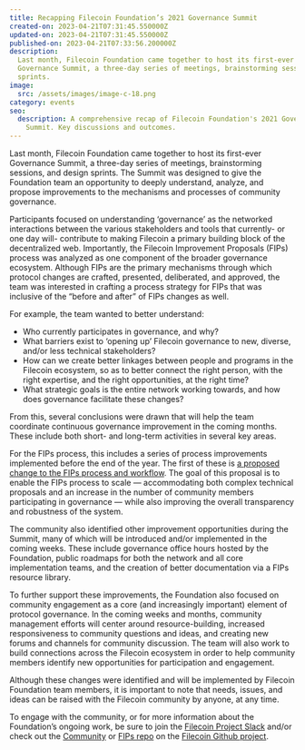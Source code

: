 ```yaml
---
title: Recapping Filecoin Foundation’s 2021 Governance Summit
created-on: 2023-04-21T07:31:45.550000Z
updated-on: 2023-04-21T07:31:45.550000Z
published-on: 2023-04-21T07:33:56.200000Z
description:
  Last month, Filecoin Foundation came together to host its first-ever
  Governance Summit, a three-day series of meetings, brainstorming sessions, and design
  sprints.
image:
  src: /assets/images/image-c-18.png
category: events
seo:
  description: A comprehensive recap of Filecoin Foundation's 2021 Governance
    Summit. Key discussions and outcomes.
---
```


Last month, Filecoin Foundation came together to host its first-ever Governance Summit, a three-day series of meetings, brainstorming sessions, and design sprints. The Summit was designed to give the Foundation team an opportunity to deeply understand, analyze, and propose improvements to the mechanisms and processes of community governance.

Participants focused on understanding ‘governance’ as the networked interactions between the various stakeholders and tools that currently- or one day will- contribute to making Filecoin a primary building block of the decentralized web. Importantly, the Filecoin Improvement Proposals (FIPs) process was analyzed as one component of the broader governance ecosystem. Although FIPs are the primary mechanisms through which protocol changes are crafted, presented, deliberated, and approved, the team was interested in crafting a process strategy for FIPs that was inclusive of the “before and after” of FIPs changes as well.

For example, the team wanted to better understand:

- Who currently participates in governance, and why?
- What barriers exist to ‘opening up’ Filecoin governance to new, diverse, and/or less technical stakeholders?
- How can we create better linkages between people and programs in the Filecoin ecosystem, so as to better connect the right person, with the right expertise, and the right opportunities, at the right time?
- What strategic goals is the entire network working towards, and how does governance facilitate these changes?

From this, several conclusions were drawn that will help the team coordinate continuous governance improvement in the coming months. These include both short- and long-term activities in several key areas.

For the FIPs process, this includes a series of process improvements implemented before the end of the year. The first of these is [a proposed change to the FIPs process and workflow](https://github.com/filecoin-project/FIPs/discussions/215). The goal of this proposal is to enable the FIPs process to scale — accommodating both complex technical proposals and an increase in the number of community members participating in governance — while also improving the overall transparency and robustness of the system.

The community also identified other improvement opportunities during the Summit, many of which will be introduced and/or implemented in the coming weeks. These include governance office hours hosted by the Foundation, public roadmaps for both the network and all core implementation teams, and the creation of better documentation via a FIPs resource library.

To further support these improvements, the Foundation also focused on community engagement as a core (and increasingly important) element of protocol governance. In the coming weeks and months, community management efforts will center around resource-building, increased responsiveness to community questions and ideas, and creating new forums and channels for community discussion. The team will also work to build connections across the Filecoin ecosystem in order to help community members identify new opportunities for participation and engagement.

Although these changes were identified and will be implemented by Filecoin Foundation team members, it is important to note that needs, issues, and ideas can be raised with the Filecoin community by anyone, at any time.

To engage with the community, or for more information about the Foundation’s ongoing work, be sure to join the [Filecoin Project Slack](http://filecoinproject.slack.com/) and/or check out the [Community](https://github.com/filecoin-project/community) or [FIPs repo](https://github.com/filecoin-project/FIPs) on the [Filecoin Github project](https://github.com/filecoin-project).

